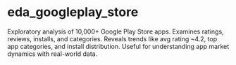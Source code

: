 # eda_googleplay_store
Exploratory analysis of 10,000+ Google Play Store apps. Examines ratings, reviews, installs, and categories. Reveals trends like avg rating ~4.2, top app categories, and install distribution. Useful for understanding app market dynamics with real-world data.
